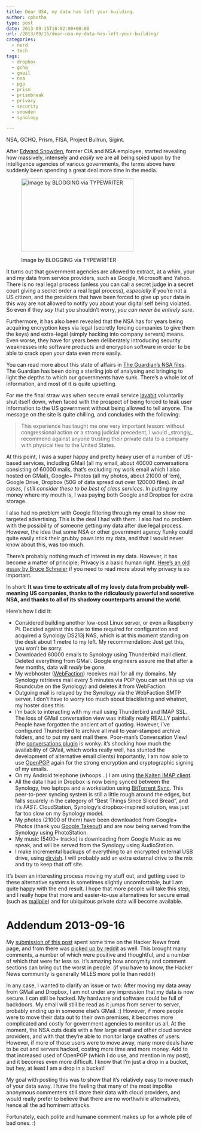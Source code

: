 ```yaml
---
title: Dear USA, my data has left your building.
author: cpbotha
type: post
date: 2013-09-15T18:02:00+00:00
url: /2013/09/15/dear-usa-my-data-has-left-your-building/
categories:
  - nerd
  - tech
tags:
  - dropbox
  - gchq
  - gmail
  - nsa
  - pgp
  - prism
  - prismbreak
  - privacy
  - security
  - snowden
  - synology

---
```

NSA, GCHQ, Prism, FISA, Project Bullrun, Sigint.

After [Edward Snowden][1], former CIA and NSA employee, started revealing how massively, intensely and _easily_ we are all being spied upon by the intelligence agencies of various governments, the terms above have suddenly been spending a great deal more time in the media.<figure id="attachment_1777" aria-describedby="caption-attachment-1777" style="width: 300px" class="wp-caption aligncenter">

[<img data-attachment-id="1777" data-permalink="https://cpbotha.net/2013/09/15/dear-usa-my-data-has-left-your-building/tumblr_mp3xgwylsi1qz82gvo1_1280/" data-orig-file="https://cpbotha.net/wp-content/uploads/2013/09/tumblr_mp3xgwYLsi1qz82gvo1_1280.jpg" data-orig-size="599,390" data-comments-opened="1" data-image-meta="{&quot;aperture&quot;:&quot;0&quot;,&quot;credit&quot;:&quot;&quot;,&quot;camera&quot;:&quot;&quot;,&quot;caption&quot;:&quot;&quot;,&quot;created_timestamp&quot;:&quot;0&quot;,&quot;copyright&quot;:&quot;&quot;,&quot;focal_length&quot;:&quot;0&quot;,&quot;iso&quot;:&quot;0&quot;,&quot;shutter_speed&quot;:&quot;0&quot;,&quot;title&quot;:&quot;&quot;}" data-image-title="tumblr_mp3xgwYLsi1qz82gvo1_1280" data-image-description="" data-medium-file="https://cpbotha.net/wp-content/uploads/2013/09/tumblr_mp3xgwYLsi1qz82gvo1_1280-300x195.jpg" data-large-file="https://cpbotha.net/wp-content/uploads/2013/09/tumblr_mp3xgwYLsi1qz82gvo1_1280.jpg" class="size-medium wp-image-1777" alt="Image by BLOGGING via TYPEWRITER" src="http://cpbotha.net/wp-content/uploads/2013/09/tumblr_mp3xgwYLsi1qz82gvo1_1280-300x195.jpg" width="300" height="195" srcset="https://cpbotha.net/wp-content/uploads/2013/09/tumblr_mp3xgwYLsi1qz82gvo1_1280-300x195.jpg 300w, https://cpbotha.net/wp-content/uploads/2013/09/tumblr_mp3xgwYLsi1qz82gvo1_1280-535x348.jpg 535w, https://cpbotha.net/wp-content/uploads/2013/09/tumblr_mp3xgwYLsi1qz82gvo1_1280.jpg 599w" sizes="(max-width: 300px) 85vw, 300px" />][2]<figcaption id="caption-attachment-1777" class="wp-caption-text">Image by BLOGGING via TYPEWRITER</figcaption></figure> 

It turns out that government agencies are allowed to extract, at a whim, your and my data from service providers, such as Google, Microsoft and Yahoo. There is no real legal process (unless you can call a secret judge in a secret court giving a secret order a real legal process), _especially_ if you&#8217;re not a US citizen, and the providers that have been forced to give up your data in this way are not allowed to notify you about your digital self being violated. So even if they _say_ that you shouldn&#8217;t worry, _you can never be entirely sure_.

Furthermore, it has also been revealed that the NSA has for years being acquiring encryption keys via legal (secretly forcing companies to give them the keys) and extra-legal (simply hacking into company servers) means. Even worse, they have for years been deliberately introducing security weaknesses into software products and encryption software in order to be able to crack open your data even more easily.

You can read more about this state of affairs in [The Guardian&#8217;s NSA files][3]. The Guardian has been doing a sterling job of analysing and bringing to light the depths to which our governments have sunk. There&#8217;s a whole lot of information, and most of it is quite upsetting.

For me the final straw was when secure email service [lavabit][4] voluntarily shut itself down, when faced with the prospect of being forced to leak user information to the US government without being allowed to tell anyone. The message on the site is quite chilling, and concludes with the following:

> This experience has taught me one very important lesson: without congressional action or a strong judicial precedent, I would \_strongly\_ recommend against anyone trusting their private data to a company with physical ties to the United States.

At this point, I was a super happy and pretty heavy user of a number of US-based services, including GMail (all my email, about 40000 conversations consisting of 60000 mails, that&#8217;s excluding my work email which I also hosted on GMail), Google+ Photos (all my photos, about 21000 of &#8217;em), Google Drive, Dropbox (50G of data spread out over 120000 files). _In all cases, I still consider these to be best of class services._ In putting my money where my mouth is, I was paying both Google and Dropbox for extra storage.

I also had no problem with Google filtering through my email to show me targeted advertising. This is the deal I had with them. I also had no problem with the possibility of someone getting my data after due legal process. However, the idea that some NSA or other government agency flunky could quite easily stick their grubby paws into my data, and that I would never know about this, was too much.

There&#8217;s probably nothing much of interest in my data. However, it has become a matter of principle; Privacy is a basic human right. [Here&#8217;s an old essay by Bruce Schneier][5] if you need to read more about why privacy is so important.

In short: **It was time to extricate all of my lovely data from probably well-meaning US companies, thanks to the ridiculously powerful and secretive NSA, and thanks to all of its shadowy counterparts around the world.**

Here&#8217;s how I did it:

  * Considered building another low-cost Linux server, or even a Raspberry Pi. Decided against this due to time required for configuration and acquired a Synology DS213j NAS, which is at this moment standing on the desk about 1 metre to my left. My recommendation: Just get this, you won&#8217;t be sorry.
  * Downloaded 60000 emails to Synology using Thunderbird mail client. Deleted everything from GMail. Google engineers assure me that after a few months, data will _really_ be gone.
  * My webhoster ([WebFaction][6]) receives mail for all my domains. My Synology retrieves mail every 5 minutes via POP (you can set this up via Roundcube on the Synology) and deletes it from WebFaction.
  * Outgoing mail is relayed by the Synology via the WebFaction SMTP server. I don&#8217;t have to worry too much about blacklisting and whatnot, my hoster does this.
  * I&#8217;m back to interacting with my mail using Thunderbird and IMAP SSL. The loss of GMail conversation view was initially really REALLY painful. People have forgotten the ancient art of quoting. However, I&#8217;ve configured Thunderbird to archive all mail to year-stamped archive folders, and to put my sent mail there. Poor-man&#8217;s Conversation View! (the [conversations plugin][7] is wonky. it&#8217;s shocking how much the availability of GMail, which works really well, has stunted the development of alternative email clients) Importantly, I am now able to use [OpenPGP][8] again for the strong encryption and cryptographic signing of my emails.
  * On my Android telephone (whoops&#8230;) I am using [the Kaiten IMAP client][9].
  * All the data I had in Dropbox is now being synced between the Synology, two laptops and a workstation using [BitTorrent Sync][10]. This peer-to-peer syncing system is still a little rough around the edges, but falls squarely in the category of &#8220;Best Things Since Sliced Bread&#8221;, and it&#8217;s _FAST_. CloudStation, Synology&#8217;s dropbox-inspired solution, was just far too slow on my Synology model.
  * My photos (21000 of them) have been downloaded from Google+ Photos (thank you [Google Takeout][11]) and are now being served from the Synology using PhotoStation.
  * My music (5400+ tracks) is downloading from Google Music as we speak, and will be served from the Synology using AudioStation.
  * I make incremental backups of everything to an encrypted external USB drive, using [dirvish][12]. I will probably add an extra external drive to the mix and try to keep that off site.

It&#8217;s been an interesting process moving my stuff out, and getting used to these alternative systems is sometimes slightly uncomfortable, but I am quite happy with the end result. I hope that more people will take this step, and I really hope that more and easier-to-use alternatives for secure email (such as [mailpile][13]) and for ubiquitous private data will become available.

# Addendum 2013-09-16

My [submission of this post][14] spent some time on the Hacker News front page, and from there was [picked up by reddit][15] as well. This brought many comments, a number of which were positive and thoughtful, and a number of which that were far less so. It&#8217;s amazing how anonymity and comment sections can bring out the worst in people. (if you have to know, the Hacker News community is generally MILES more polite than reddit)

In any case, I wanted to clarify an issue or two: After moving my data away from GMail and Dropbox, I am not under any impression that my data is now secure. I can still be hacked. My hardware and software could be full of backdoors. My email will still be read as it jumps from server to server, probably ending up in someone else&#8217;s GMail. :) However, if more people were to move their data out to their own premises, it becomes more complicated and costly for government agencies to monitor us all. At the moment, the NSA cuts deals with a few large email and other cloud service providers, and with that they&#8217;re able to monitor large swathes of users. However, if more of those users were to move away, many more deals have to be cut and servers hacked, costing more time and more money. Add to that increased used of OpenPGP (which I do use, and mention in my post), and it becomes even more difficult. I know that I&#8217;m just a drop in a bucket, but hey, at least I am a drop in a bucket!

My goal with posting this was to show that it&#8217;s relatively easy to move much of your data away. I have the feeling that many of the most impolite anonymous commenters still store their data with cloud providers, and would really prefer to believe that there are no worthwhile alternatives, hence all the ad hominem attacks.

Fortunately, each polite and humane comment makes up for a whole pile of bad ones. :)

 [1]: http://en.wikipedia.org/wiki/Edward_Snowden "Edward Snowden wikipedia page"
 [2]: http://inothernews.tumblr.com/image/54099907452
 [3]: http://www.theguardian.com/world/the-nsa-files "The Guardian NSA files"
 [4]: http://lavabit.com/ "lavabit website with close-down message"
 [5]: http://www.wired.com/politics/security/commentary/securitymatters/2006/05/70886 "value of privacy by Bruce Schneier"
 [6]: https://www.webfaction.com/
 [7]: https://addons.mozilla.org/en-us/thunderbird/addon/gmail-conversation-view/
 [8]: http://www.openpgp.org/
 [9]: https://play.google.com/store/apps/details?id=com.kaitenmail&hl=en "Kaiten email on the Google Play store"
 [10]: http://labs.bittorrent.com/experiments/sync.html "bittorrent sync"
 [11]: https://www.google.com/takeout/ "Google Takeout"
 [12]: http://www.dirvish.org/ "dirvish website"
 [13]: http://www.mailpile.is/ "mailpile website"
 [14]: https://news.ycombinator.com/item?id=6392322
 [15]: http://www.reddit.com/r/technology/comments/1mhpqj/dear_usa_my_data_has_left_your_building/
